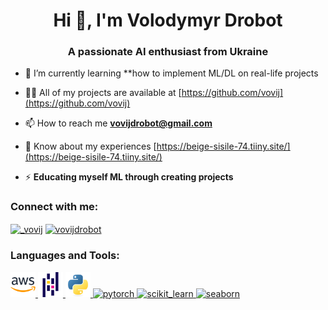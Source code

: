 <h1 align="center">Hi 👋, I'm Volodymyr Drobot</h1>
<h3 align="center">A passionate AI enthusiast from Ukraine</h3>

- 🌱 I’m currently learning **how to implement ML/DL on real-life projects

- 👨‍💻 All of my projects are available at [https://github.com/vovij](https://github.com/vovij)

- 📫 How to reach me **vovijdrobot@gmail.com**

- 📄 Know about my experiences [https://beige-sisile-74.tiiny.site/](https://beige-sisile-74.tiiny.site/)

- ⚡ **Educating myself ML through creating projects**

<h3 align="left">Connect with me:</h3>
<p align="left">
<a href="https://instagram.com/_vovij" target="blank"><img align="center" src="https://raw.githubusercontent.com/rahuldkjain/github-profile-readme-generator/master/src/images/icons/Social/instagram.svg" alt="_vovij" height="30" width="40" /></a>
<a href="https://www.leetcode.com/vovijdrobot" target="blank"><img align="center" src="https://raw.githubusercontent.com/rahuldkjain/github-profile-readme-generator/master/src/images/icons/Social/leet-code.svg" alt="vovijdrobot" height="30" width="40" /></a>
</p>

<h3 align="left">Languages and Tools:</h3>
<p align="left"> <a href="https://aws.amazon.com" target="_blank" rel="noreferrer"> <img src="https://raw.githubusercontent.com/devicons/devicon/master/icons/amazonwebservices/amazonwebservices-original-wordmark.svg" alt="aws" width="40" height="40"/> </a> <a href="https://pandas.pydata.org/" target="_blank" rel="noreferrer"> <img src="https://raw.githubusercontent.com/devicons/devicon/2ae2a900d2f041da66e950e4d48052658d850630/icons/pandas/pandas-original.svg" alt="pandas" width="40" height="40"/> </a> <a href="https://www.python.org" target="_blank" rel="noreferrer"> <img src="https://raw.githubusercontent.com/devicons/devicon/master/icons/python/python-original.svg" alt="python" width="40" height="40"/> </a> <a href="https://pytorch.org/" target="_blank" rel="noreferrer"> <img src="https://www.vectorlogo.zone/logos/pytorch/pytorch-icon.svg" alt="pytorch" width="40" height="40"/> </a> <a href="https://scikit-learn.org/" target="_blank" rel="noreferrer"> <img src="https://upload.wikimedia.org/wikipedia/commons/0/05/Scikit_learn_logo_small.svg" alt="scikit_learn" width="40" height="40"/> </a> <a href="https://seaborn.pydata.org/" target="_blank" rel="noreferrer"> <img src="https://seaborn.pydata.org/_images/logo-mark-lightbg.svg" alt="seaborn" width="40" height="40"/> </a> </p>
